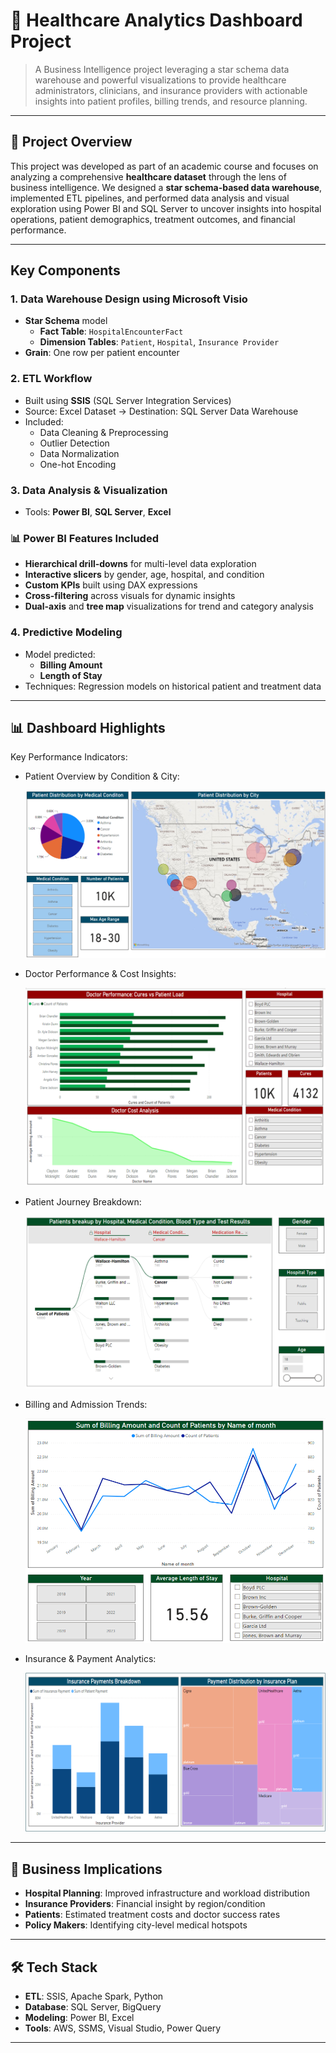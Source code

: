# 🏥 Healthcare Analytics Dashboard Project


> A Business Intelligence project leveraging a star schema data warehouse and powerful visualizations to provide healthcare administrators, clinicians, and insurance providers with actionable insights into patient profiles, billing trends, and resource planning.

---

## 📌 Project Overview

This project was developed as part of an academic course and focuses on analyzing a comprehensive **healthcare dataset** through the lens of business intelligence. We designed a **star schema-based data warehouse**, implemented ETL pipelines, and performed data analysis and visual exploration using Power BI and SQL Server to uncover insights into hospital operations, patient demographics, treatment outcomes, and financial performance.

---

##  Key Components

### 1. Data Warehouse Design using **Microsoft Visio**
- **Star Schema** model
  - **Fact Table**: `HospitalEncounterFact`
  - **Dimension Tables**: `Patient`, `Hospital`, `Insurance Provider`
- **Grain**: One row per patient encounter

### 2. ETL Workflow
- Built using **SSIS** (SQL Server Integration Services)
- Source: Excel Dataset → Destination: SQL Server Data Warehouse
- Included:
  - Data Cleaning & Preprocessing
  - Outlier Detection
  - Data Normalization
  - One-hot Encoding

### 3. Data Analysis & Visualization
- Tools: **Power BI**, **SQL Server**, **Excel**
### 📊 Power BI Features Included

- **Hierarchical drill-downs** for multi-level data exploration  
- **Interactive slicers** by gender, age, hospital, and condition  
- **Custom KPIs** built using DAX expressions  
- **Cross-filtering** across visuals for dynamic insights  
- **Dual-axis** and **tree map** visualizations for trend and category analysis  


### 4. Predictive Modeling
- Model predicted:
  - **Billing Amount**
  - **Length of Stay**
- Techniques: Regression models on historical patient and treatment data

---

## 📊 Dashboard Highlights

Key Performance Indicators:
  - Patient Overview by Condition & City:
    
    ![Dashboard Preview](https://github.com/SoumyaShahh/Healthcare-Analysis/blob/main/screenshots/Dashboard%201.png)
    
  - Doctor Performance & Cost Insights:
    
    ![Dashboard Preview](https://github.com/SoumyaShahh/Healthcare-Analysis/blob/main/screenshots/Dashboard%202.png)
    
  - Patient Journey Breakdown:
    
    ![Dashboard Preview](https://github.com/SoumyaShahh/Healthcare-Analysis/blob/main/screenshots/Dashboard%203.png)
    
  - Billing and Admission Trends:
    
    ![Dashboard Preview](https://github.com/SoumyaShahh/Healthcare-Analysis/blob/main/screenshots/Dashboard%204.png)
    
  - Insurance & Payment Analytics:
    
    ![Dashboard Preview](https://github.com/SoumyaShahh/Healthcare-Analysis/blob/main/screenshots/Dashboard%205.png)

---

## 🧠 Business Implications

- **Hospital Planning**: Improved infrastructure and workload distribution
- **Insurance Providers**: Financial insight by region/condition
- **Patients**: Estimated treatment costs and doctor success rates
- **Policy Makers**: Identifying city-level medical hotspots

---

## 🛠 Tech Stack

- **ETL**: SSIS, Apache Spark, Python
- **Database**: SQL Server, BigQuery
- **Modeling**: Power BI, Excel
- **Tools**: AWS, SSMS, Visual Studio, Power Query

---

```

